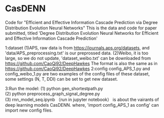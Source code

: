 # CasDENN
Code for "Eﬀicient and Eﬀective Information Cascade Prediction via Degree Distribution Evolution Neural Networks"
This is the data and code for paper submitted, titled 'Degree Distribution Evolution Neural Networks for Efficient and Effective Information Cascade Prediction'

1:dataset
  (1)APS, raw data is from https://journals.aps.org/datasets, and 'data/APS_preprocessing.txt' is our preprossed data.
  (2)Weibo, it is too large, so we do not update, 'dataset_weibo.txt' can be downloaded from https://github.com/CaoQi92/DeepHawkes
  The format is also the same as in https://github.com/CaoQi92/DeepHawkes
2:config
  config_APS_1.py and config_weibo_1.py are two examples of the config files of these dataset, some settings (N, T, DDI) can be set to get new dataset.

3:Run the model:
  (1) python gen_shortestpath.py  
  (2) python preprocess_graph_signal_degree.py  
  (3) rnn_model_seq.ipynb （run in jupyter notebook） is about the vairants of deep learning models CasDENN.
  where, 'import config_APS_1 as config' can import new config files.
